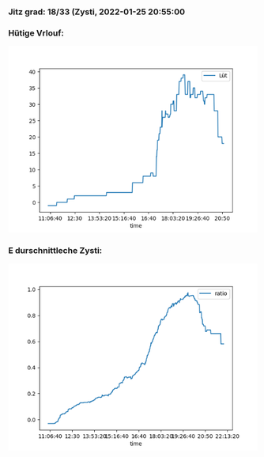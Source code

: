 ### Jitz grad: 18/33 (Zysti, 2022-01-25 20:55:00

### Hütige Vrlouf:
![Graph](Today.png)

### E durschnittleche Zysti:
![Graph](Zysti.png)